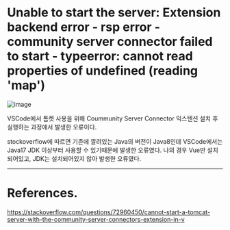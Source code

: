 # Unable to start the server: Extension backend error - rsp error - community server connector failed to start - typeerror: cannot read properties of undefined (reading 'map')

![image](https://img1.daumcdn.net/thumb/R1280x0/?scode=mtistory2&fname=https%3A%2F%2Fblog.kakaocdn.net%2Fdn%2Fbd16cy%2FbtrR2vVgLx8%2FyJIaAryneaEQhkKF5nyg00%2Fimg.png)

VSCode에서 톰켓 사용을 위해 Coummunity Server Connector 익스텐션 설치 후 실행하는 과정에서 발생한 오류이다.

stockoverflow에 따르면 기존에 깔려있는 Java의 버전이 Java8인데 VSCode에서는 Java17 JDK 이상부터 사용할 수 있기때문에 발생한 오류였다.
나의 경우 Vue만 설치되어있고, JDK는 설치되어있지 않아 발생한 오류였다.

---

# References.

<https://stackoverflow.com/questions/72960450/cannot-start-a-tomcat-server-with-the-community-server-connectors-extension-in-v>
